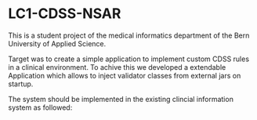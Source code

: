 # LC1-CDSS-NSAR

This is a student project of the medical informatics department of the Bern University of Applied Science.

Target was to create a simple application to implement custom CDSS rules in a clinical environment. To achive this we developed a extendable Application which allows to inject validator classes from external jars on startup.

The system should be implemented in the existing clincial information system as followed:
